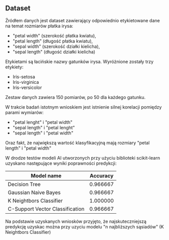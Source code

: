 ## Dataset
Źródłem danych jest dataset zawierający odpowiednio etykietowane dane na temat rozmiarów płatka irysa:
- "petal width" (szerokość płatka kwiatu), 
- "petal length" (długość płatka kwiatu), 
- "sepal width" (szerokość działki kielicha),
- "sepal length" (długość działki kielicha)<br>

Etykietami są łacińskie nazwy gatunków irysa. Wyróżnione zostały trzy etykiety:
- Iris-setosa
- Iris-virginica
- Iris-versicolor<br>

Zestaw danych zawiera 150 pomiarów, po 50 dla każdego gatunku.<br>

W trakcie badań istotnym wnioskiem jest istnienie silnej korelacji pomiędzy parami wymiarów: 
- "petal lenght" i "petal width"
- "sepal length" i "petal lenght"
- "sepal length" i "petal width"<br>

Oraz fakt, że największą wartość klasyfikacyjną mają rozmiary "petal length" i "petal width"<br>

W drodze testów modeli AI utworzonych przy użyciu biblioteki scikit-learn uzyskano następujące wyniki poprawności predykcji:

|Model name|Accuracy|
|---|---|
|Decision Tree|0.966667|
|Gaussian Naive Bayes|0.966667|
|K Neightbors Classifier|1.000000|
|C-Support Vector Classification|0.966667|

Na podstawie uzyskanych wniosków przyjęto, że najskuteczniejszą predykcję uzyskac można przy uzyciu modelu "n najbliższych sąsiadów" (K Neightbors Classifier)<br>



